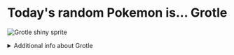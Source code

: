 # Today's random Pokemon is... Grotle

![Grotle shiny sprite](https://raw.githubusercontent.com/PokeAPI/sprites/master/sprites/pokemon/shiny/388.png)

<details>
<summary>Additional info about Grotle</summary>

| srpite type | image |
|------|------|
| back_default | ![Grotle back_default sprite](https://raw.githubusercontent.com/PokeAPI/sprites/master/sprites/pokemon/back/388.png) |
| back_shiny | ![Grotle back_shiny sprite](https://raw.githubusercontent.com/PokeAPI/sprites/master/sprites/pokemon/back/shiny/388.png) |
| front_default | ![Grotle front_default sprite](https://raw.githubusercontent.com/PokeAPI/sprites/master/sprites/pokemon/388.png) | </details>